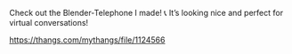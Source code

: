 Check out the Blender-Telephone I made! 📞 It’s looking nice and perfect for virtual conversations!

https://thangs.com/mythangs/file/1124566
